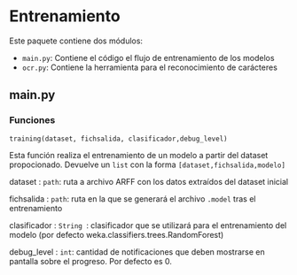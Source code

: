 # Entrenamiento

Este paquete contiene dos módulos:
- ```main.py```: Contiene el código el flujo de entrenamiento de los modelos
- ```ocr.py```: Contiene la herramienta para el reconocimiento de carácteres

## main.py

### Funciones 

```
training(dataset, fichsalida, clasificador,debug_level)
```
Esta función realiza el entrenamiento de un modelo a partir del dataset propocionado. 
Devuelve un ```list``` con la forma ```[dataset,fichsalida,modelo]```

dataset
: ```path```: ruta a archivo ARFF con los datos extraídos del dataset inicial


fichsalida
: ```path```: ruta en la que se generará el archivo ```.model``` tras el entrenamiento

clasificador
: ```String ```: clasificador que se utilizará para el entrenamiento del modelo (por defecto weka.classifiers.trees.RandomForest)

debug_level
: ```int```: cantidad de notificaciones que deben mostrarse en pantalla sobre el progreso. Por defecto es 0.